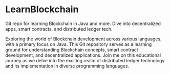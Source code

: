# LearnBlockchain
Git repo for learning Blockchain in Java and more. Dive into decentralized apps, smart contracts, and distributed ledger tech.


Exploring the world of Blockchain development across various languages, with a primary focus on Java. This Git repository serves as a learning ground for understanding Blockchain concepts, smart contract development, and decentralized applications. Join me on this educational journey as we delve into the exciting realm of distributed ledger technology and its implementation in diverse programming languages.
